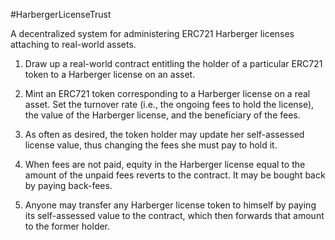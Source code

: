 #HarbergerLicenseTrust

A decentralized system for administering ERC721 Harberger licenses attaching to real-world assets.

1. Draw up a real-world contract entitling the holder of a particular ERC721 token to a Harberger license on an asset.

2. Mint an ERC721 token corresponding to a Harberger license on a real asset.  Set the turnover rate (i.e., the ongoing fees to hold the license), the value of the Harberger license, and the beneficiary of the fees.

3. As often as desired, the token holder may update her self-assessed license value, thus changing the fees she must pay to hold it.

4. When fees are not paid, equity in the Harberger license equal to the amount of the unpaid fees reverts to the contract.  It may be bought back by paying back-fees.

5. Anyone may transfer any Harberger license token to himself by paying its self-assessed value to the contract, which then forwards that amount to the former holder.  
